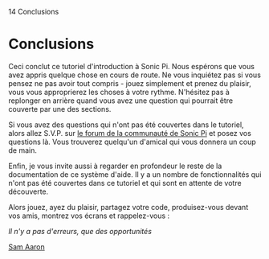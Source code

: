 14 Conclusions

# Conclusions

Ceci conclut ce tutoriel d'introduction à Sonic Pi. Nous espérons que vous avez appris quelque chose en cours de route. Ne vous inquiétez pas si vous pensez ne pas avoir tout compris - jouez simplement et prenez du plaisir, vous vous approprierez les choses à votre rythme. N'hésitez pas à replonger en arrière quand vous avez une question qui pourrait être couverte par une des sections.

Si vous avez des questions qui n'ont pas été couvertes dans le tutoriel, alors allez S.V.P. sur [le forum de la communauté de Sonic Pi](https://in-thread.sonic-pi.net/) et posez vos questions là. Vous trouverez quelqu'un d'amical qui vous donnera un coup de main.

Enfin, je vous invite aussi à regarder en profondeur le reste de la documentation de ce système d'aide. Il y a un nombre de fonctionnalités qui n'ont pas été couvertes dans ce tutoriel et qui sont en attente de votre découverte.

Alors jouez, ayez du plaisir, partagez votre code, produisez-vous devant vos amis, montrez vos écrans et rappelez-vous :

*Il n'y a pas d'erreurs, que des opportunités*

[Sam Aaron](https://twitter.com/samaaron)
